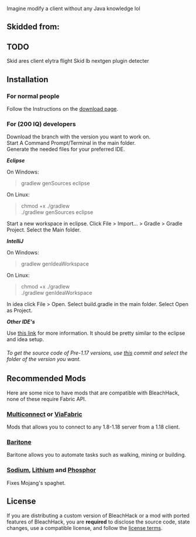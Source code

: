 Imagine modify a client without any Java knowledge lol
## Skidded from:






  


## TODO

Skid ares client elytra flight
Skid lb nextgen plugin detecter




## Installation
### For normal people

Follow the Instructions on the [download page](https://bleachhack.org/downloads.html).

### For (200 IQ) developers

Download the branch with the version you want to work on.  
Start A Command Prompt/Terminal in the main folder.  
Generate the needed files for your preferred IDE.  

***Eclipse***

  On Windows:
  > gradlew genSources eclipse
  
  On Linux:
  > chmod +x ./gradlew  
  >./gradlew genSources eclipse

  Start a new workspace in eclipse.
  Click File > Import... > Gradle > Gradle Project.
  Select the Main folder.
  
***IntelliJ***

  On Windows:
  > gradlew genIdeaWorkspace
  
  On Linux:
  > chmod +x ./gradlew  
  >./gradlew genIdeaWorkspace

  In idea click File > Open.
  Select build.gradle in the main folder.
  Select Open as Project.

***Other IDE's***

  Use [this link](https://fabricmc.net/wiki/tutorial:setup) for more information.
  It should be pretty similar to the eclipse and idea setup.
  
###### *To get the source code of Pre-1.17 versions, use [this](https://github.com/BleachDev/BleachHack/tree/de55562e94) commit and select the folder of the version you want.*

## Recommended Mods

Here are some nice to have mods that are compatible with BleachHack, none of these require Fabric API.

### [Multiconnect](https://github.com/Earthcomputer/multiconnect) or [ViaFabric](https://github.com/ViaVersion/ViaFabric)
Mods that allows you to connect to any 1.8-1.18 server from a 1.18 client.

### [Baritone](https://github.com/cabaletta/baritone)
Baritone allows you to automate tasks such as walking, mining or building.

### [Sodium](https://www.curseforge.com/minecraft/mc-mods/sodium), [Lithium](https://www.curseforge.com/minecraft/mc-mods/lithium) and [Phosphor](https://www.curseforge.com/minecraft/mc-mods/phosphor)
Fixes Mojang's spaghet.

## License

If you are distributing a custom version of BleachHack or a mod with ported features of BleachHack, you are **required** to disclose the source code, state changes, use a compatible license, and follow the [license terms](https://github.com/BleachDev/BleachHack/blob/master/LICENSE).
